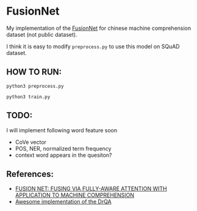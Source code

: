 # FusionNet

My implementation of the [FusionNet](https://openreview.net/pdf?id=BJIgi_eCZ) for chinese machine comprehension dataset (not public dataset).

I think it is easy to modify `preprocess.py` to use this model on SQuAD dataset.

## HOW TO RUN:

`python3 preprocess.py`

`python3 train.py`

## TODO:
I will implement following word feature soon
- CoVe vector
- POS, NER, normalized term frequency
- context word appears in the quesiton?

## References:
- [FUSION NET: FUSING VIA FULLY-AWARE ATTENTION WITH APPLICATION TO MACHINE COMPREHENSION](https://openreview.net/pdf?id=BJIgi_eCZ)
- [Awesome implementation of the DrQA](https://github.com/facebookresearch/DrQA)